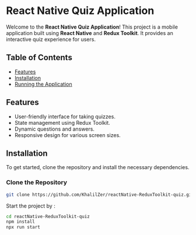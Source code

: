 # React Native Quiz Application

Welcome to the **React Native Quiz Application**! This project is a mobile application built using **React Native** and **Redux Toolkit**. It provides an interactive quiz experience for users.

## Table of Contents

- [Features](#features)
- [Installation](#installation)
- [Running the Application](#running-the-application)


## Features

- User-friendly interface for taking quizzes.
- State management using Redux Toolkit.
- Dynamic questions and answers.
- Responsive design for various screen sizes.

## Installation

To get started, clone the repository and install the necessary dependencies.

### Clone the Repository

```bash
git clone https://github.com/KhalilZer/reactNative-ReduxToolkit-quiz.git

```
Start the project by : 

```bash
cd reactNative-ReduxToolkit-quiz
npm install
npx run start


